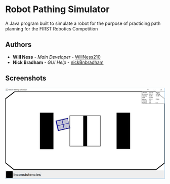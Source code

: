 # Robot Pathing Simulator

A Java program built to simulate a robot for the purpose of practicing path planning for the FIRST Robotics Competition

## Authors

* **Will Ness** - *Main Developer* - [WillNess210](https://github.com/WillNess210)
* **Nick Bradham** - *GUI Help* - [nickBnbradham](https://github.com/nickBnbradham)


## Screenshots
![alt text](https://github.com/WillNess210/Robot-Pathing-Simulator/blob/master/resources/screenshot1.PNG?raw=true)

